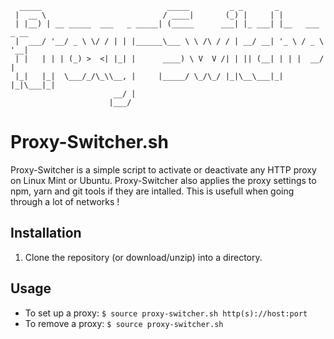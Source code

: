 ```
  _____                            _____         _ _       _
 |  __ \                          / ____|       (_) |     | |
 | |__) | __ _____  ___   _ _____| (_____      ___| |_ ___| |__   ___ _ __
 |  ___/ '__/ _ \ \/ / | | |______\___ \ \ /\ / / | __/ __| '_ \ / _ \ '__|
 | |   | | | (_) >  <| |_| |      ____) \ V  V /| | || (__| | | |  __/ |
 |_|   |_|  \___/_/\_\\__, |     |_____/ \_/\_/ |_|\__\___|_| |_|\___|_|
                       __/ |
                      |___/
```

# Proxy-Switcher.sh

Proxy-Switcher is a simple script to activate or deactivate any HTTP proxy on Linux Mint or Ubuntu. Proxy-Switcher also applies the proxy settings to npm, yarn and git tools if they are intalled.
This is usefull when going through a lot of networks !

## Installation

1.  Clone the repository (or download/unzip) into a directory.

## Usage

- To set up a proxy: `$ source proxy-switcher.sh http(s)://host:port`
- To remove a proxy: `$ source proxy-switcher.sh`
